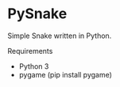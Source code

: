 # PySnake
Simple Snake written in Python.

Requirements 
 - Python 3
 - pygame (pip install pygame)
